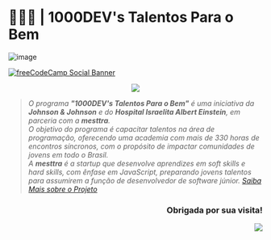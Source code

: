 # 👩🏼‍💻 | 1000DEV's Talentos Para o Bem
![image](https://github.com/kellymoreira/1000devs/assets/129607885/47d7c307-9a85-42f4-97a0-a1e7b1674c68)
 
[![freeCodeCamp Social Banner](https://s3.amazonaws.com/freecodecamp/wide-social-banner.png)](https://www.freecodecamp.org/)

<p align="center">
  <img src="https://github.com/kellymoreira/1000devs/assets/129607885/47d7c307-9a85-42f4-97a0-a1e7b1674c68" />
</p>


> *O programa **"1000DEV's Talentos Para o Bem"** é uma iniciativa da **Johnson & Johnson** e do **Hospital Israelita Albert Einstein**, em parceria com a **mesttra**. <br>
> O objetivo do programa é capacitar talentos na área de programação, oferecendo uma academia com mais de 330 horas de encontros síncronos, com o propósito de impactar comunidades de jovens em todo o Brasil. <br>
> A **mesttra** é a startup que desenvolve aprendizes em soft skills e hard skills, com ênfase em JavaScript, preparando jovens talentos para assumirem a função de desenvolvedor de software júnior.*
_[Saiba Mais sobre o Projeto](https://www.jnjmedtech.com/pt-br/hcp/1000-devs-talentos-para-o-bem-na-saude)_


<div align="right">
  <h3> Obrigada por sua visita! <alt="Obrigada por sua visita!"> </h3>
</div>

<p align="right">
  <img src="https://visitor-badge.laobi.icu/badge?page_id=kellymoreira/1000devs&right_color=red">
</p>

